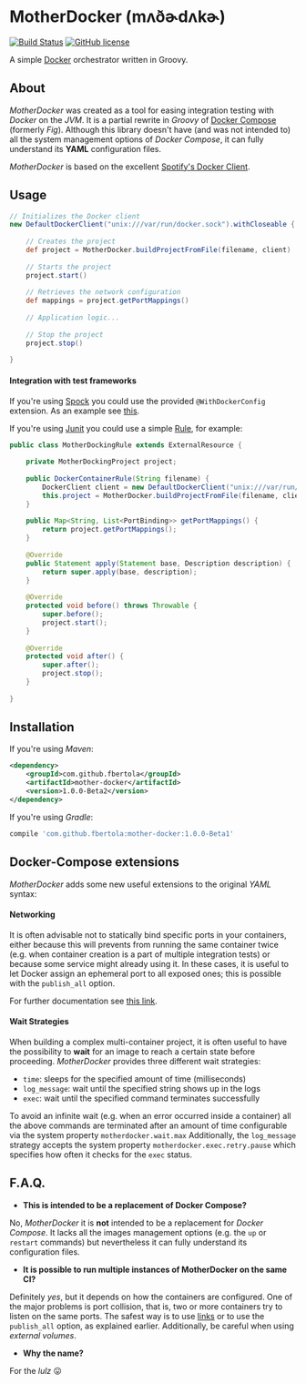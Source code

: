 # MotherDocker (mʌðɚdʌkɚ) 

[![Build Status](https://travis-ci.org/fbertola/mother-docker.svg)](https://travis-ci.org/fbertola/mother-docker)
[![GitHub license](https://img.shields.io/github/license/mashape/apistatus.svg)](https://github.com/fbertola/mother-docker/blob/master/LICENSE)

A simple [Docker](https://github.com/dotcloud/docker) orchestrator written in Groovy.

## About

_MotherDocker_ was created as a tool for easing integration testing with _Docker_ on the _JVM_. It is a partial rewrite in _Groovy_ of [Docker Compose](https://docs.docker.com/compose/) (formerly _Fig_).
Although this library doesn't have (and was not intended to) all the system management options of _Docker Compose_, it can fully understand its **YAML** configuration files.         

_MotherDocker_ is based on the excellent [Spotify's Docker Client](https://github.com/spotify/docker-client).

## Usage

```groovy
// Initializes the Docker client
new DefaultDockerClient("unix:///var/run/docker.sock").withCloseable { client ->
    
    // Creates the project
    def project = MotherDocker.buildProjectFromFile(filename, client)
    
    // Starts the project
    project.start()
    
    // Retrieves the network configuration
    def mappings = project.getPortMappings()
    
    // Application logic...
    
    // Stop the project
    project.stop()
    
}
```

#### Integration with test frameworks

If you're using [Spock](https://github.com/spockframework/spock) you could use the provided `@WithDockerConfig` extension. As an example see [this](https://github.com/fbertola/mother-docker/blob/master/src/test/groovy/com/github/fbertola/motherdocker/MotherDockerTest.groovy).

If you're using [Junit](https://github.com/junit-team/junit) you could use a simple [Rule](https://github.com/junit-team/junit/wiki/Rules), for example:

```java
public class MotherDockingRule extends ExternalResource {
 
    private MotherDockingProject project;  
 
    public DockerContainerRule(String filename) {
        DockerClient client = new DefaultDockerClient("unix:///var/run/docker.sock");
        this.project = MotherDocker.buildProjectFromFile(filename, client)
    }
 
    public Map<String, List<PortBinding>> getPortMappings() {
        return project.getPortMappings();
    }
 
    @Override
    public Statement apply(Statement base, Description description) {
        return super.apply(base, description);
    }
 
    @Override
    protected void before() throws Throwable {
        super.before();
        project.start();
    }
 
    @Override
    protected void after() {
        super.after();
        project.stop();
    }
    
}
```

## Installation

If you're using _Maven_:

```xml
<dependency>
    <groupId>com.github.fbertola</groupId>
    <artifactId>mother-docker</artifactId>
    <version>1.0.0-Beta2</version>
</dependency>
```

If you're using _Gradle_:

```groovy
compile 'com.github.fbertola:mother-docker:1.0.0-Beta1'
```

## Docker-Compose extensions

_MotherDocker_ adds some new useful extensions to the original _YAML_ syntax:

#### Networking

It is often advisable not to statically bind specific ports in your containers, either because this will prevents from running the same container twice (e.g. when container creation is a part of multiple integration tests) or because some service might already using it. In these cases, it is useful to let Docker assign an ephemeral port to all exposed ones; this is possible with the `publish_all` option.

For further documentation see [this link](https://docs.docker.com/articles/networking/#binding-ports).

#### Wait Strategies

When building a complex multi-container project, it is often useful to have the possibility to **wait** for an image to reach a certain state before proceeding.
_MotherDocker_ provides three different wait strategies:

- `time`: sleeps for the specified amount of time (milliseconds)
- `log_message`: wait until the specified string shows up in the logs
- `exec`: wait until the specified command terminates successfully

To avoid an infinite wait (e.g. when an error occurred inside a container) all the above commands are terminated after an amount of time configurable via the system property `motherdocker.wait.max`
Additionally, the `log_message` strategy accepts the system property `motherdocker.exec.retry.pause` which specifies how often it checks for the `exec` status.
 
## F.A.Q.

* **This is intended to be a replacement of Docker Compose?**

No, _MotherDocker_ it is **not** intended to be a replacement for _Docker Compose_. It lacks all the images management options (e.g. the `up` or `restart` commands) but nevertheless it can fully understand its configuration files.

* **It is possible to run multiple instances of MotherDocker on the same CI?**

Definitely _yes_, but it depends on how the containers are configured.
One of the major problems is port collision, that is, two or more containers try to listen on the same ports. The safest way is to use [links](https://docs.docker.com/userguide/dockerlinks/) or to use the `publish_all` option, as explained earlier.
Additionally, be careful when using _external volumes_.

* **Why the name?**

For the _lulz_ :stuck_out_tongue:
